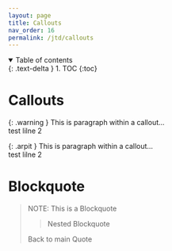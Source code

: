 ```yaml
---
layout: page
title: Callouts
nav_order: 16
permalink: /jtd/callouts
---
```


<details open markdown="block">
  <summary>
    Table of contents
  </summary>
  {: .text-delta }
1. TOC
{:toc}
</details>


# Callouts

{: .warning }
This is paragraph within a callout...  
test lilne 2

{: .arpit }
This is paragraph within a callout...  
test lilne 2

# Blockquote

> NOTE: This is a Blockquote
> > Nested Blockquote
> 
> Back to main Quote
